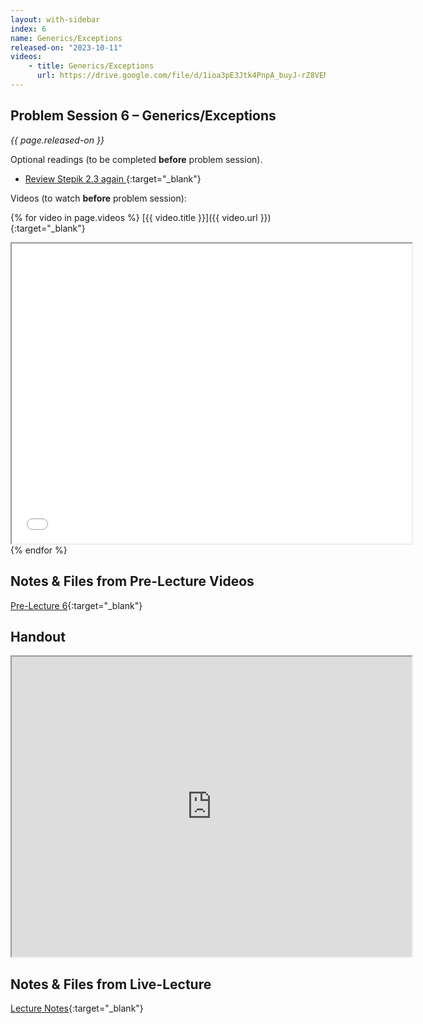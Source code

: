 ```yaml
---
layout: with-sidebar
index: 6
name: Generics/Exceptions
released-on: "2023-10-11"
videos:
    - title: Generics/Exceptions
      url: https://drive.google.com/file/d/1ioa3pE3Jtk4PnpA_buyJ-rZ8VEMzUhgJ
---
```


## Problem Session 6 – Generics/Exceptions

_{{ page.released-on }}_

Optional readings (to be completed **before** problem session). 
- [Review Stepik 2.3 again ](https://stepik.org/lesson/693584/step/1?unit=693186){:target="_blank"}

Videos (to watch **before** problem session):

{% for video in page.videos %}
[{{ video.title }}]({{ video.url }}){:target="_blank"}

<iframe src="{{ video.url }}/preview" width="640" height="480" allow="autoplay"></iframe>
{% endfor %}

## Notes & Files from Pre-Lecture Videos

[Pre-Lecture 6](https://github.com/ucsd-cse12-f23/ucsd-cse12-f23.github.io/tree/main/_pre-lectures/lecture-06){:target="_blank"}

## Handout

<iframe src="https://drive.google.com/file/d/1CsC8YhwXI7m_FOMi71VOSujlQwdTTFdx/preview" width="640" height="480" allow="autoplay"></iframe>

## Notes & Files from Live-Lecture

[Lecture Notes](https://github.com/ucsd-cse12-f23/ucsd-cse12-f23.github.io/tree/main/_lectures/lecture-06){:target="_blank"}
